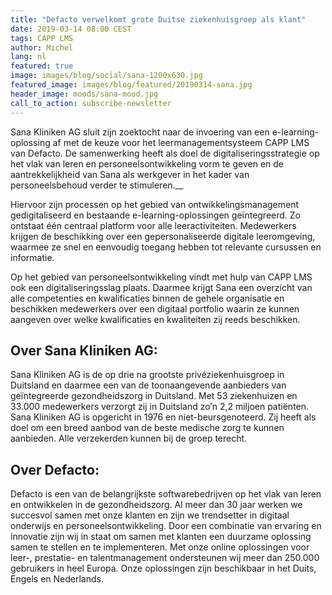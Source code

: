 ```yaml
---
title: "Defacto verwelkomt grote Duitse ziekenhuisgroep als klant"
date: 2019-03-14 08:00 CEST
tags: CAPP LMS
author: Michel
lang: nl
featured: true
image: images/blog/social/sana-1200x630.jpg
featured_image: images/blog/featured/20190314-sana.jpg
header_image: moods/sana-mood.jpg
call_to_action: subscribe-newsletter
---
```


Sana Kliniken AG sluit zijn zoektocht naar de invoering van een e-learning-oplossing af met de keuze voor het leermanagementsysteem CAPP LMS van Defacto. De samenwerking heeft als doel de digitaliseringsstrategie op het vlak van leren en personeelsontwikkeling vorm te geven en de aantrekkelijkheid van Sana als werkgever in het kader van personeelsbehoud verder te stimuleren.__

Hiervoor zijn processen op het gebied van ontwikkelingsmanagement gedigitaliseerd en bestaande e-learning-oplossingen geïntegreerd. Zo ontstaat één centraal platform voor alle leeractiviteiten. Medewerkers krijgen de beschikking over een gepersonaliseerde digitale leeromgeving, waarmee ze snel en eenvoudig toegang hebben tot relevante cursussen en informatie.

Op het gebied van personeelsontwikkeling vindt met hulp van CAPP LMS ook een digitaliseringsslag plaats. Daarmee krijgt Sana een overzicht van alle competenties en kwalificaties binnen de gehele organisatie en beschikken medewerkers over een digitaal portfolio waarin ze kunnen aangeven over welke kwalificaties en kwaliteiten zij reeds beschikken.

## Over Sana Kliniken AG:

Sana Kliniken AG is de op drie na grootste privéziekenhuisgroep in Duitsland en daarmee een van de toonaangevende aanbieders van geïntegreerde gezondheidszorg in Duitsland. Met 53 ziekenhuizen en 33.000 medewerkers verzorgt zij in Duitsland zo’n 2,2 miljoen patiënten. Sana Kliniken AG is opgericht in 1976 en niet-beursgenoteerd. Zij heeft als doel om een breed aanbod van de beste medische zorg te kunnen aanbieden. Alle verzekerden kunnen bij de groep terecht.

## Over Defacto:

Defacto is een van de belangrijkste softwarebedrijven op het vlak van leren en ontwikkelen in de gezondheidszorg. Al meer dan 30 jaar werken we succesvol samen met onze klanten en zijn we trendsetter in digitaal onderwijs en personeelsontwikkeling. Door een combinatie van ervaring en innovatie zijn wij in staat om samen met klanten een duurzame oplossing samen te stellen en te implementeren. Met onze online oplossingen voor leer-, prestatie- en talentmanagement ondersteunen wij meer dan 250.000 gebruikers in heel Europa. Onze oplossingen zijn beschikbaar in het Duits, Engels en Nederlands.
